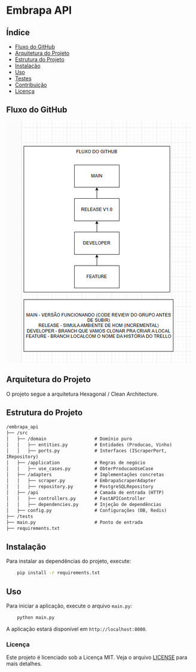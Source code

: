 # Embrapa API

## Índice
- [Fluxo do GitHub](#fluxo-do-github)
- [Arquitetura do Projeto](#arquitetura-do-projeto)
- [Estrutura do Projeto](#estrutura-do-projeto)
- [Instalação](#instalação)
- [Uso](#uso)
- [Testes](#testes)
- [Contribuição](#contribuição)
- [Licença](#licença)

## Fluxo do GitHub
![Fluxo do GitHub](img.png)

## Arquitetura do Projeto
O projeto segue a arquitetura Hexagonal / Clean Architecture.

## Estrutura do Projeto

```
/embrapa_api
├── /src
│   ├── /domain                  # Domínio puro
│   │   ├── entities.py          # Entidades (Producao, Vinho)
│   │   ├── ports.py             # Interfaces (IScraperPort, IRepository)
│   ├── /application             # Regras de negócio
│   │   ├── use_cases.py         # ObterProducaoUseCase
│   ├── /adapters                # Implementações concretas
│   │   ├── scraper.py           # EmbrapaScraperAdapter
│   │   ├── repository.py        # PostgreSQLRepository
│   ├── /api                     # Camada de entrada (HTTP)
│   │   ├── controllers.py       # FastAPIController
│   │   ├── dependencies.py      # Injeção de dependências
│   ├── config.py                # Configurações (DB, Redis)
├── /tests
├── main.py                      # Ponto de entrada
├── requirements.txt
```

## Instalação
Para instalar as dependências do projeto, execute:
```bash
    pip install -r requirements.txt
```
## Uso
Para iniciar a aplicação, execute o arquivo `main.py`:
```bash
    python main.py
```
A aplicação estará disponível em `http://localhost:8000`.

### Licença 
Este projeto é licenciado sob a Licença MIT. Veja o arquivo [LICENSE](LICENSE) para mais detalhes.
